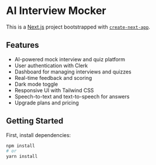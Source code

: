 # AI Interview Mocker

This is a [Next.js](https://nextjs.org/) project bootstrapped with [`create-next-app`](https://github.com/vercel/next.js/tree/canary/packages/create-next-app).

## Features

- AI-powered mock interview and quiz platform
- User authentication with Clerk
- Dashboard for managing interviews and quizzes
- Real-time feedback and scoring
- Dark mode toggle
- Responsive UI with Tailwind CSS
- Speech-to-text and text-to-speech for answers
- Upgrade plans and pricing

## Getting Started

First, install dependencies:

```bash
npm install
# or
yarn install

